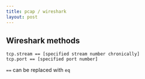 ```yaml
---
title: pcap / wireshark
layout: post
---
```


## Wireshark methods
```
tcp.stream == [specified stream number chronically]
tcp.port == [specified port number]
```
`==` can be replaced with `eq`
